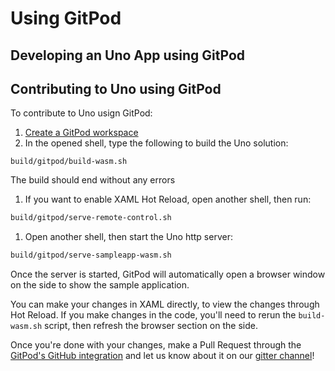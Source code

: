 # Using GitPod

## Developing an Uno App using GitPod

## Contributing to Uno using GitPod

To contribute to Uno usign GitPod:
1. [Create a GitPod workspace](https://gitpod.io/#https://github.com/unoplatform/uno)
1. In the opened shell, type the following to build the Uno solution:
  ```
  build/gitpod/build-wasm.sh
  ```
  The build should end without any errors
1. If you want to enable XAML Hot Reload, open another shell, then run:
  ```sh
  build/gitpod/serve-remote-control.sh
  ```
1. Open another shell, then start the Uno http server:
  ```sh
  build/gitpod/serve-sampleapp-wasm.sh
  ```

Once the server is started, GitPod will automatically open a browser window on the side to show the sample application.

You can make your changes in XAML directly, to view the changes through Hot Reload. If you make changes in the code, you'll need to rerun the `build-wasm.sh` script, then refresh the browser section on the side.

Once you're done with your changes, make a Pull Request through the [GitPod's GitHub integration](https://www.gitpod.io/docs/58_pull_requests/) and let us know about it on our [gitter channel](https://gitter.im/uno-platform/Lobby)!
